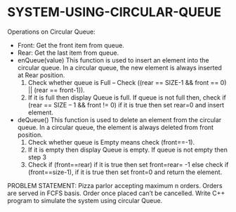 # SYSTEM-USING-CIRCULAR-QUEUE

Operations on Circular Queue: 
 

* Front: Get the front item from queue.
* Rear: Get the last item from queue.
* enQueue(value) This function is used to insert an element into the circular queue. In a circular queue, the new element is always inserted at Rear position. 
  1. Check whether queue is Full – Check ((rear == SIZE-1 && front == 0) || (rear == front-1)).
  2. If it is full then display Queue is full. If queue is not full then, check if (rear == SIZE – 1 && front != 0) if it is true then set rear=0 and insert element.
* deQueue() This function is used to delete an element from the circular queue. In a circular queue, the element is always deleted from front position. 
  1. Check whether queue is Empty means check (front==-1).
  2. If it is empty then display Queue is empty. If queue is not empty then step 3
  3. Check if (front==rear) if it is true then set front=rear= -1 else check if (front==size-1), if it is true then set front=0 and return the element.

PROBLEM STATEMENT:
Pizza parlor accepting maximum n orders. Orders are served in FCFS basis. Order once placed can’t be cancelled. Write C++ program to simulate the system using circular Queue.
